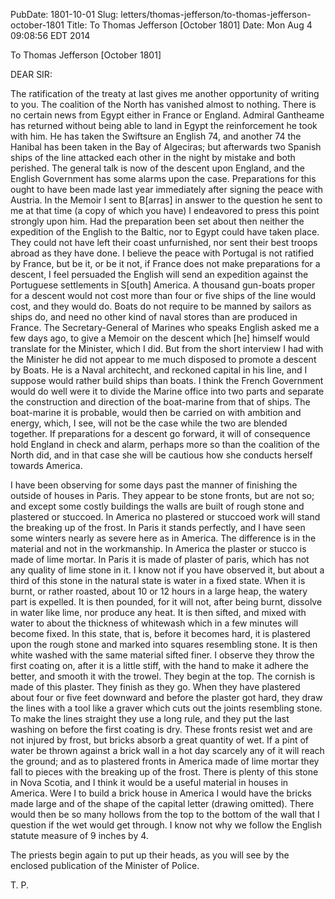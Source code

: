 PubDate: 1801-10-01
Slug: letters/thomas-jefferson/to-thomas-jefferson-october-1801
Title: To Thomas Jefferson [October 1801]
Date: Mon Aug  4 09:08:56 EDT 2014

   To Thomas Jefferson [October 1801]

   DEAR SIR:

   The ratification of the treaty at last gives me another opportunity of
   writing to you. The coalition of the North has vanished almost to nothing.
   There is no certain news from Egypt either in France or England. Admiral
   Gantheame has returned without being able to land in Egypt the
   reinforcement he took with him. He has taken the Swiftsure an English 74,
   and another 74 the Hanibal has been taken in the Bay of Algeciras; but
   afterwards two Spanish ships of the line attacked each other in the night
   by mistake and both perished. The general talk is now of the descent upon
   England, and the English Government has some alarms upon the case.
   Preparations for this ought to have been made last year immediately after
   signing the peace with Austria. In the Memoir I sent to B[arras] in answer
   to the question he sent to me at that time (a copy of which you have) I
   endeavored to press this point strongly upon him. Had the preparation been
   set about then neither the expedition of the English to the Baltic, nor to
   Egypt could have taken place. They could not have left their coast
   unfurnished, nor sent their best troops abroad as they have done. I
   believe the peace with Portugal is not ratified by France, but be it, or
   be it not, if France does not make preparations for a descent, I feel
   persuaded the English will send an expedition against the Portuguese
   settlements in S[outh] America. A thousand gun-boats proper for a descent
   would not cost more than four or five ships of the line would cost, and
   they would do. Boats do not require to be manned by sailors as ships do,
   and need no other kind of naval stores than are produced in France. The
   Secretary-General of Marines who speaks English asked me a few days ago,
   to give a Memoir on the descent which [he] himself would translate for the
   Minister, which I did. But from the short interview I had with the
   Minister he did not appear to me much disposed to promote a descent by
   Boats. He is a Naval architecht, and reckoned capital in his line, and I
   suppose would rather build ships than boats. I think the French Government
   would do well were it to divide the Marine office into two parts and
   separate the construction and direction of the boat-marine from that of
   ships. The boat-marine it is probable, would then be carried on with
   ambition and energy, which, I see, will not be the case while the two are
   blended together. If preparations for a descent go forward, it will of
   consequence hold England in check and alarm, perhaps more so than the
   coalition of the North did, and in that case she will be cautious how she
   conducts herself towards America.

   I have been observing for some days past the manner of finishing the
   outside of houses in Paris. They appear to be stone fronts, but are not
   so; and except some costly buildings the walls are built of rough stone
   and plastered or stuccoed. In America no plastered or stuccoed work will
   stand the breaking up of the frost. In Paris it stands perfectly, and I
   have seen some winters nearly as severe here as in America. The difference
   is in the material and not in the workmanship. In America the plaster or
   stucco is made of lime mortar. In Paris it is made of plaster of paris,
   which has not any quality of lime stone in it. I know not if you have
   observed it, but about a third of this stone in the natural state is water
   in a fixed state. When it is burnt, or rather roasted, about 10 or 12
   hours in a large heap, the watery part is expelled. It is then pounded,
   for it will not, after being burnt, dissolve in water like lime, nor
   produce any heat. It is then sifted, and mixed with water to about the
   thickness of whitewash which in a few minutes will become fixed. In this
   state, that is, before it becomes hard, it is plastered upon the rough
   stone and marked into squares resembling stone. It is then white washed
   with the same material sifted finer. I observe they throw the first
   coating on, after it is a little stiff, with the hand to make it adhere
   the better, and smooth it with the trowel. They begin at the top. The
   cornish is made of this plaster. They finish as they go. When they have
   plastered about four or five feet downward and before the plaster got
   hard, they draw the lines with a tool like a graver which cuts out the
   joints resembling stone. To make the lines straight they use a long rule,
   and they put the last washing on before the first coating is dry. These
   fronts resist wet and are not injured by frost, but bricks absorb a great
   quantity of wet. If a pint of water be thrown against a brick wall in a
   hot day scarcely any of it will reach the ground; and as to plastered
   fronts in America made of lime mortar they fall to pieces with the
   breaking up of the frost. There is plenty of this stone in Nova Scotia,
   and I think it would be a useful material in houses in America. Were I to
   build a brick house in America I would have the bricks made large and of
   the shape of the capital letter (drawing omitted). There would then be so
   many hollows from the top to the bottom of the wall that I question if the
   wet would get through. I know not why we follow the English statute
   measure of 9 inches by 4.

   The priests begin again to put up their heads, as you will see by the
   enclosed publication of the Minister of Police.

   T. P.


